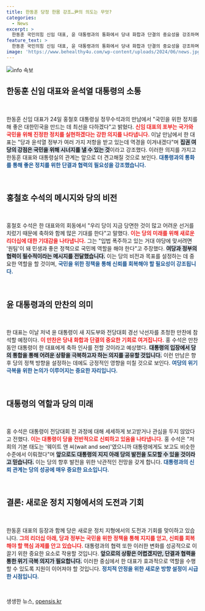 ```yaml
---
title: 한동훈 당정 한몸 강조…尹의 의도는 무엇?
categories:
  - News
excerpt: >
  한동훈 국민의힘 신임 대표, 윤 대통령과의 통화에서 당내 화합과 단결의 중요성을 강조하며 “국민을 위한 정치로 역경을 이겨내겠다”는 포부를 밝혔습니다. 주요 인사들과의 만찬도 예정되어 있어 기대감을 모으고 있습니다.
feature_text: >
  한동훈 국민의힘 신임 대표, 윤 대통령과의 통화에서 당내 화합과 단결의 중요성을 강조하며 “국민을 위한 정치로 역경을 이겨내겠다”는 포부를 밝혔습니다. 주요 인사들과의 만찬도 예정되어 있어 기대감을 모으고 있습니다.
image: 'https://www.behealthy4u.com/wp-content/uploads/2024/06/news.jpg'
---
```


<p><img src="https://www.behealthy4u.com/wp-content/uploads/2024/06/news.jpg" alt="info 속보" /></p>

<h2 data-ke-size="size26">한동훈 신임 대표와 윤석열 대통령의 소통</h2>

<p data-ke-size="size16">&nbsp;</p>

<p>한동훈 신임 대표가 24일 홍철호 대통령실 정무수석과의 만남에서 "국민을 위한 정치를 해 좋은 대한민국을 만드는 데 최선을 다하겠다"고 밝혔다. <b><span style="color: #ee2323;">신임 대표의 포부는 국가와 국민을 위해 진정한 정치를 실현하겠다는 강한 의지를 나타냅니다.</span></b> 이날 만남에서 한 대표는 "당과 윤석열 정부가 여러 가지 저항을 받고 있는데 역경을 이겨내겠다"며 <b><span style="background-color: #21538527;">집권 여당의 강점은 국민을 위해 시너지를 낼 수 있는 것</span></b>이라고 강조했다. 이러한 의지를 가지고 한동훈 대표와 대통령실의 관계는 앞으로 더 견고해질 것으로 보인다. <b><span style="color: #1a5490;">대통령과의 통화를 통해 좋은 정치를 위한 단결과 협력의 필요성을 강조했습니다.</span></b></p>

<p data-ke-size="size16">&nbsp;</p>

<h2 data-ke-size="size26">홍철호 수석의 메시지와 당의 비전</h2>

<p data-ke-size="size16">&nbsp;</p>

<p>홍철호 수석은 한 대표와의 회동에서 "우리 당이 지금 당면한 것이 많고 어려운 선거를 치렀기 때문에 축하와 함께 많은 기대를 한다"고 말했다. <b><span style="color: #ee2323;">이는 당의 미래를 위해 새로운 리더십에 대한 기대감을 나타냅니다.</span></b> 그는 "입법 폭주하고 있는 거대 야당에 맞서려면 '원팀'이 돼 민생과 좋은 정책으로 국민께 역할을 해야 한다"고 주장했다. <b><span style="background-color: #21538527;">여당과 정부의 협력이 필수적이라는 메시지를 전달했습니다.</span></b> 이는 당의 비전과 목표를 설정하는 데 중요한 역할을 할 것이며, <b><span style="color: #1a5490;">국민을 위한 정책을 통해 신뢰를 회복해야 할 필요성이 강조됩니다.</span></b></p>

<p data-ke-size="size16">&nbsp;</p>

<h2 data-ke-size="size26">윤 대통령과의 만찬의 의미</h2>

<p data-ke-size="size16">&nbsp;</p>

<p>한 대표는 이날 저녁 윤 대통령이 새 지도부와 전당대회 경선 낙선자를 초청한 만찬에 참석할 예정이다. <b><span style="color: #ee2323;">이 만찬은 당내 화합과 단결의 중요한 기회로 여겨집니다.</span></b> 홍 수석은 만찬 동안 대통령이 한 대표에게 축하 인사를 전할 것이라고 예상했다. <b><span style="background-color: #21538527;">대통령의 입장에서 당의 통합을 통해 어려운 상황을 극복하고자 하는 의지를 공유할 것입니다.</span></b> 이런 만남은 향후 당의 정책 방향을 설정하는 데에도 긍정적인 영향을 미칠 것으로 보인다. <b><span style="color: #1a5490;">여당의 위기 극복을 위한 논의가 이루어지는 중요한 자리입니다.</span></b></p>

<p data-ke-size="size16">&nbsp;</p>

<h2 data-ke-size="size26">대통령의 역할과 당의 미래</h2>

<p data-ke-size="size16">&nbsp;</p>

<p>홍 수석은 대통령이 전당대회 전 과정에 대해 세세하게 보고받거나 관심을 두지 않았다고 전했다. <b><span style="color: #ee2323;">이는 대통령이 당을 전반적으로 신뢰하고 있음을 나타냅니다.</span></b> 홍 수석은 "저희의 기본 태도는 '웨이트 앤 씨(wait and see)'였으니까 대통령에게도 보고도 비슷한 수준에서 이뤄졌다"며 <b><span style="background-color: #21538527;">앞으로도 대통령의 지지 아래 당의 발전을 도모할 수 있을 것이라고 믿습니다.</span></b> 이는 당의 향후 발전을 위한 낙관적인 전망을 갖게 합니다. <b><span style="color: #1a5490;">대통령과의 신뢰 관계는 당의 성공에 매우 중요한 요소입니다.</span></b></p>

<p data-ke-size="size16">&nbsp;</p>

<h2 data-ke-size="size26">결론: 새로운 정치 지형에서의 도전과 기회</h2>

<p data-ke-size="size16">&nbsp;</p>

<p>한동훈 대표의 등장과 함께 당은 새로운 정치 지형에서의 도전과 기회를 맞이하고 있습니다. <b><span style="color: #ee2323;">그의 리더십 아래, 당과 정부는 국민을 위한 정책을 통해 지지를 얻고, 신뢰를 회복해야 할 핵심 과제를 안고 있습니다.</span></b> 대통령과의 협력 또한 이러한 변화를 성공적으로 이끌기 위한 중요한 요소로 작용할 것입니다. <b><span style="background-color: #21538527;">앞으로의 상황은 어렵겠지만, 단결과 협력을 통한 위기 극복 의지가 필요합니다.</span></b> 이러한 중심에서 한 대표가 효과적으로 역할을 수행할 수 있도록 지원이 이어져야 할 것입니다. <b><span style="color: #1a5490;">정치적 안정을 위한 새로운 방향 설정이 시급한 시점입니다.</span></b> </p>

<p data-ke-size="size16">&nbsp;</p>
생생한 뉴스, <a href="https://opensis.kr" rel="dofollow">opensis.kr</a>


